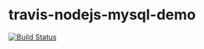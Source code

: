 # travis-nodejs-mysql-demo
[![Build Status](https://travis-ci.org/manjeshpv/travis-nodejs-mysql-demo.svg?branch=master)](https://travis-ci.org/manjeshpv/travis-nodejs-mysql-demo.svg?branch=master)